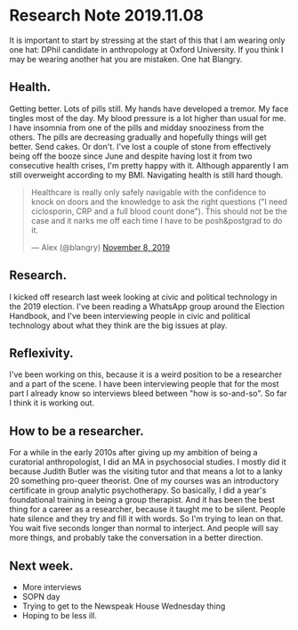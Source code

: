 # Research Note 2019.11.08

It is important to start by stressing at the start of this that I am wearing only one hat: DPhil candidate in anthropology at Oxford University. If you think I may be wearing another hat you are mistaken. One hat Blangry.

## Health.

Getting better. Lots of pills still. My hands have developed a tremor. My face tingles most of the day. My blood pressure is a lot higher than usual for me. I have insomnia from one of the pills and midday snooziness from the others. The pills are decreasing gradually and hopefully things will get better. Send cakes. Or don't. I've lost a couple of stone from effectively being off the booze since June and despite having lost it from two consecutive health crises, I'm pretty happy with it. Although apparently I am still overweight according to my BMI. Navigating health is still hard though.

<blockquote class="twitter-tweet" data-partner="tweetdeck"><p lang="en" dir="ltr">Healthcare is really only safely navigable with the confidence to knock on doors and the knowledge to ask the right questions ("I need ciclosporin, CRP and a full blood count done"). This should not be the case and it narks me off each time I have to be posh&postgrad to do it.</p>— Alex (@blangry) <a href="[https://twitter.com/blangry/status/1192765528617689090?ref_src=twsrc^tfw](https://twitter.com/blangry/status/1192765528617689090?ref_src=twsrc%5Etfw)">November 8, 2019</a></blockquote>
<script async src="[https://platform.twitter.com/widgets.js](https://platform.twitter.com/widgets.js)" charset="utf-8"></script>

## Research.

I kicked off research last week looking at civic and political technology in the 2019 election. I've been reading a WhatsApp group around the Election Handbook, and I've been interviewing people in civic and political technology about what they think are the big issues at play.

## Reflexivity.

I've been working on this, because it is a weird position to be a researcher and a part of the scene. I have been interviewing people that for the most part I already know so interviews bleed between "how is so-and-so". So far I think it is working out.

## How to be a researcher.

For a while in the early 2010s after giving up my ambition of being a curatorial anthropologist, I did an MA in psychosocial studies. I mostly did it because Judith Butler was the visiting tutor and that means a lot to a lanky 20 something pro-queer theorist. One of my courses was an introductory certificate in group analytic psychotherapy. So basically, I did a year's foundational training in being a group therapist. And it has been the best thing for a career as a researcher, because it taught me to be silent. People hate silence and they try and fill it with words. So I'm trying to lean on that. You wait five seconds longer than normal to interject. And people will say more things, and probably take the conversation in a better direction.

## Next week.

- More interviews
- SOPN day
- Trying to get to the Newspeak House Wednesday thing
- Hoping to be less ill.
